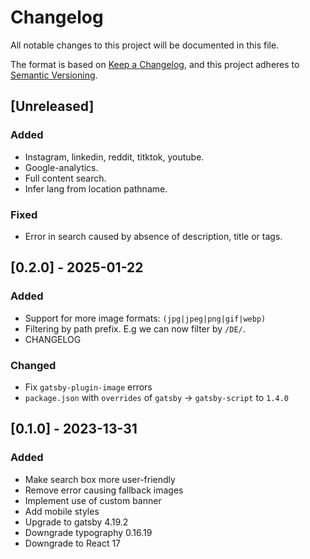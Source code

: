 # Changelog

All notable changes to this project will be documented in this file.

The format is based on [Keep a Changelog](https://keepachangelog.com/en/1.1.0/),
and this project adheres to [Semantic Versioning](https://semver.org/spec/v2.0.0.html).

## [Unreleased]

### Added

- Instagram, linkedin, reddit, titktok, youtube.
- Google-analytics.
- Full content search.
- Infer lang from location pathname.

### Fixed

- Error in search caused by absence of description, title or tags.

## [0.2.0] - 2025-01-22

### Added

- Support for more image formats: `(jpg|jpeg|png|gif|webp)`
- Filtering by path prefix. E.g we can now filter by `/DE/`.
- CHANGELOG

### Changed

- Fix `gatsby-plugin-image` errors
- `package.json` with `overrides` of `gatsby` -> `gatsby-script` to `1.4.0`

## [0.1.0] - 2023-13-31

### Added

- Make search box more user-friendly
- Remove error causing fallback images
- Implement use of custom banner
- Add mobile styles
- Upgrade to gatsby 4.19.2
- Downgrade typography 0.16.19
- Downgrade to React 17
